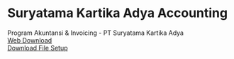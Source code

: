 # Suryatama Kartika Adya Accounting

Program Akuntansi & Invoicing - PT Suryatama Kartika Adya<br/>
<a href="https://hartadi.github.io/suryatama">Web Download</a><br/>
<a href="https://raw.githubusercontent.com/hartadi/suryatama/master/app/setup.exe">Download File Setup</a>
